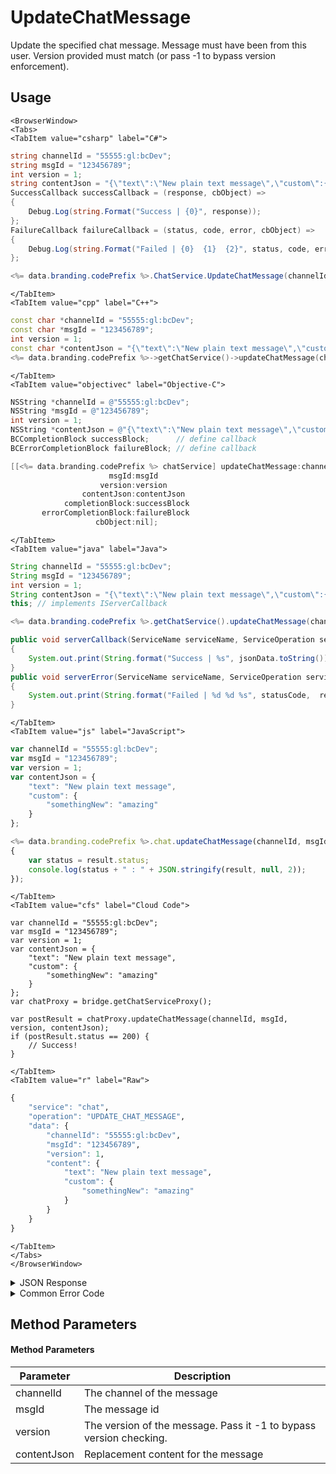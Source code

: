 # UpdateChatMessage

Update the specified chat message. Message must have been from this user. Version provided must match (or pass -1 to bypass version enforcement).



<PartialServop service_name="chat" operation_name="UPDATE_CHAT_MESSAGE" />

## Usage

```mdx-code-block
<BrowserWindow>
<Tabs>
<TabItem value="csharp" label="C#">
```

```csharp
string channelId = "55555:gl:bcDev";
string msgId = "123456789";
int version = 1;
string contentJson = "{\"text\":\"New plain text message\",\"custom\":{\"somethingNew\":\"amazing\"}}";
SuccessCallback successCallback = (response, cbObject) =>
{
    Debug.Log(string.Format("Success | {0}", response));
};
FailureCallback failureCallback = (status, code, error, cbObject) =>
{
    Debug.Log(string.Format("Failed | {0}  {1}  {2}", status, code, error));
};

<%= data.branding.codePrefix %>.ChatService.UpdateChatMessage(channelId, msgId, version, contentJson, successCallback, failureCallback);
```

```mdx-code-block
</TabItem>
<TabItem value="cpp" label="C++">
```

```cpp
const char *channelId = "55555:gl:bcDev";
const char *msgId = "123456789";
int version = 1;
const char *contentJson = "{\"text\":\"New plain text message\",\"custom\":{\"somethingNew\":\"amazing\"}}";
<%= data.branding.codePrefix %>->getChatService()->updateChatMessage(channelId, msgId, version, contentJson, this);
```

```mdx-code-block
</TabItem>
<TabItem value="objectivec" label="Objective-C">
```

```objectivec
NSString *channelId = @"55555:gl:bcDev";
NSString *msgId = @"123456789";
int version = 1;
NSString *contentJson = @"{\"text\":\"New plain text message\",\"custom\":{\"somethingNew\":\"amazing\"}}";
BCCompletionBlock successBlock;      // define callback
BCErrorCompletionBlock failureBlock; // define callback

[[<%= data.branding.codePrefix %> chatService] updateChatMessage:channelId
                      msgId:msgId
                    version:version
                contentJson:contentJson
            completionBlock:successBlock
       errorCompletionBlock:failureBlock
                   cbObject:nil];
```

```mdx-code-block
</TabItem>
<TabItem value="java" label="Java">
```

```java
String channelId = "55555:gl:bcDev";
String msgId = "123456789";
int version = 1;
String contentJson = "{\"text\":\"New plain text message\",\"custom\":{\"somethingNew\":\"amazing\"}}";
this; // implements IServerCallback

<%= data.branding.codePrefix %>.getChatService().updateChatMessage(channelId, msgId, version, contentJson, this);

public void serverCallback(ServiceName serviceName, ServiceOperation serviceOperation, JSONObject jsonData)
{
    System.out.print(String.format("Success | %s", jsonData.toString()));
}
public void serverError(ServiceName serviceName, ServiceOperation serviceOperation, int statusCode, int reasonCode, String jsonError)
{
    System.out.print(String.format("Failed | %d %d %s", statusCode,  reasonCode, jsonError.toString()));
}
```

```mdx-code-block
</TabItem>
<TabItem value="js" label="JavaScript">
```

```javascript
var channelId = "55555:gl:bcDev";
var msgId = "123456789";
var version = 1;
var contentJson = {
    "text": "New plain text message",
    "custom": {
        "somethingNew": "amazing"
    }
};

<%= data.branding.codePrefix %>.chat.updateChatMessage(channelId, msgId, version, contentJson, result =>
{
	var status = result.status;
	console.log(status + " : " + JSON.stringify(result, null, 2));
});
```

```mdx-code-block
</TabItem>
<TabItem value="cfs" label="Cloud Code">
```

```cfscript
var channelId = "55555:gl:bcDev";
var msgId = "123456789";
var version = 1;
var contentJson = {
    "text": "New plain text message",
    "custom": {
        "somethingNew": "amazing"
    }
};
var chatProxy = bridge.getChatServiceProxy();

var postResult = chatProxy.updateChatMessage(channelId, msgId, version, contentJson);
if (postResult.status == 200) {
    // Success!
}
```

```mdx-code-block
</TabItem>
<TabItem value="r" label="Raw">
```

```r
{
	"service": "chat",
	"operation": "UPDATE_CHAT_MESSAGE",
	"data": {
		"channelId": "55555:gl:bcDev",
		"msgId": "123456789",
		"version": 1,
		"content": {
			"text": "New plain text message",
			"custom": {
				"somethingNew": "amazing"
			}
		}
	}
}
```

```mdx-code-block
</TabItem>
</Tabs>
</BrowserWindow>
```

<details>
<summary>JSON Response</summary>

```json
{
    "status": 200,
    "data": {}
}
```
</details>

<details>
<summary>Common Error Code</summary>

### Status Codes
Code | Name | Description
---- | ---- | -----------
40346 | INSUFFICIDENT_PERMISSIONS | The channel id provided is invalid.
40595 | CHAT_MESSASAGE_NOT_FOUND | The specified message cannot be found
40601 | RTT_NOT_ENABLED | RTT must be enabled for this feature
40603 | CHAT_UNRECOGNIZED_CHANNEL | The specified channel is invalid

</details>


## Method Parameters
#### Method Parameters
Parameter | Description
--------- | -----------
channelId | The channel of the message
msgId | The message id
version | The version of the message. Pass it -1 to bypass version checking.
contentJson | Replacement content for the message


